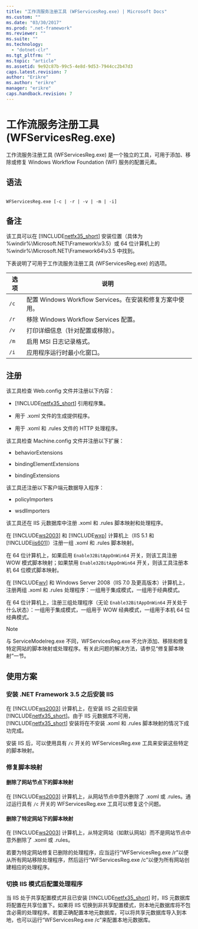 ```yaml
---
title: "工作流服务注册工具 (WFServicesReg.exe) | Microsoft Docs"
ms.custom: ""
ms.date: "03/30/2017"
ms.prod: ".net-framework"
ms.reviewer: ""
ms.suite: ""
ms.technology: 
  - "dotnet-clr"
ms.tgt_pltfrm: ""
ms.topic: "article"
ms.assetid: 9e92c87b-99c5-4e8d-9d53-7944cc2b47d3
caps.latest.revision: 7
author: "Erikre"
ms.author: "erikre"
manager: "erikre"
caps.handback.revision: 7
---
```

# 工作流服务注册工具 (WFServicesReg.exe)
工作流服务注册工具 \(WFServicesReg.exe\) 是一个独立的工具，可用于添加、移除或修复 Windows Workflow Foundation \(WF\) 服务的配置元素。  
  
## 语法  
  
```  
  
WFServicesReg.exe [-c | -r | -v | -m | -i]  
```  
  
## 备注  
 该工具可以在 [!INCLUDE[netfx35_short](../../../includes/netfx35-short-md.md)] 安装位置（具体为 %windir%\\Microsoft.NET\\Framework\\v3.5）或 64 位计算机上的 %windir%\\Microsoft.NET\\Framework64\\v3.5 中找到。  
  
 下表说明了可用于工作流服务注册工具 \(WFServicesReg.exe\) 的选项。  
  
|选项|说明|  
|--------|--------|  
|`/c`|配置 Windows Workflow Services。在安装和修复方案中使用。|  
|`/r`|移除 Windows Workflow Services 配置。|  
|`/v`|打印详细信息（针对配置或移除）。|  
|`/m`|启用 MSI 日志记录格式。|  
|`/i`|应用程序运行时最小化窗口。|  
  
## 注册  
 该工具检查 Web.config 文件并注册以下内容：  
  
-   [!INCLUDE[netfx35_short](../../../includes/netfx35-short-md.md)] 引用程序集。  
  
-   用于 .xoml 文件的生成提供程序。  
  
-   用于 .xoml 和 .rules 文件的 HTTP 处理程序。  
  
 该工具检查 Machine.config 文件并注册以下扩展：  
  
-   behaviorExtensions  
  
-   bindingElementExtensions  
  
-   bindingExtensions  
  
 该工具还注册以下客户端元数据导入程序：  
  
-   policyImporters  
  
-   wsdlImporters  
  
 该工具还在 IIS 元数据库中注册 .xoml 和 .rules 脚本映射和处理程序。  
  
 在 [!INCLUDE[ws2003](../../../includes/ws2003-md.md)] 和 [!INCLUDE[wxp](../../../includes/wxp-md.md)] 计算机上（IIS 5.1 和 [!INCLUDE[iis601](../../../includes/iis601-md.md)]）注册一组 .xoml 和 .rules 脚本映射。  
  
 在 64 位计算机上，如果启用 `Enable32BitAppOnWin64` 开关，则该工具注册 WOW 模式脚本映射；如果禁用 `Enable32BitAppOnWin64` 开关，则该工具注册本机 64 位模式脚本映射。  
  
 在 [!INCLUDE[wv](../../../includes/wv-md.md)] 和 Windows Server 2008（IIS 7.0 及更高版本）计算机上，注册两组 .xoml 和 .rules 处理程序：一组用于集成模式，一组用于经典模式。  
  
 在 64 位计算机上，注册三组处理程序（无论 `Enable32BitAppOnWin64` 开关处于什么状态）：一组用于集成模式，一组用于 WOW 经典模式，一组用于本机 64 位经典模式。  
  
> [!NOTE]
>  与 ServiceModelreg.exe 不同，WFServicesReg.exe 不允许添加、移除和修复特定网站的脚本映射或处理程序。有关此问题的解决方法，请参见“修复脚本映射”一节。  
  
## 使用方案  
  
### 安装 .NET Framework 3.5 之后安装 IIS  
 在 [!INCLUDE[ws2003](../../../includes/ws2003-md.md)] 计算机上，在安装 IIS 之前应安装 [!INCLUDE[netfx35_short](../../../includes/netfx35-short-md.md)]。由于 IIS 元数据库不可用，[!INCLUDE[netfx35_short](../../../includes/netfx35-short-md.md)] 安装将在不安装 .xoml 和 .rules 脚本映射的情况下成功完成。  
  
 安装 IIS 后，可以使用具有 `/c` 开关的 WFServicesReg.exe 工具来安装这些特定的脚本映射。  
  
### 修复脚本映射  
  
#### 删除了网站节点下的脚本映射  
 在 [!INCLUDE[ws2003](../../../includes/ws2003-md.md)] 计算机上，从网站节点中意外删除了 .xoml 或 .rules。通过运行具有 `/c` 开关的 WFServicesReg.exe 工具可以修复这个问题。  
  
#### 删除了特定网站下的脚本映射  
 在 [!INCLUDE[ws2003](../../../includes/ws2003-md.md)] 计算机上，从特定网站（如默认网站）而不是网站节点中意外删除了 .xoml 或 .rules。  
  
 若要为特定网站修复已删除的处理程序，应当运行“WFServicesReg.exe \/r”以便从所有网站移除处理程序，然后运行“WFServicesReg.exe \/c”以便为所有网站创建相应的处理程序。  
  
### 切换 IIS 模式后配置处理程序  
 当 IIS 处于共享配置模式并且已安装 [!INCLUDE[netfx35_short](../../../includes/netfx35-short-md.md)] 时，IIS 元数据库将配置在共享位置下。如果将 IIS 切换到非共享配置模式，则本地元数据库将不包含必需的处理程序。若要正确配置本地元数据库，可以将共享元数据库导入到本地，也可以运行“WFServicesReg.exe \/c”来配置本地元数据库。